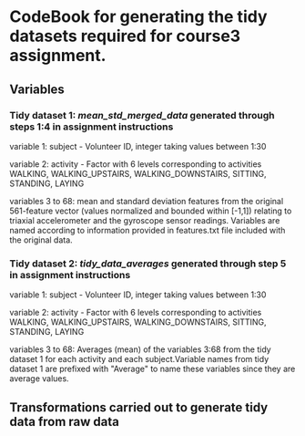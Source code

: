 # CodeBook for generating the tidy datasets required for course3 assignment.

## Variables

### Tidy dataset 1: <i>mean_std_merged_data</i> generated through steps 1:4 in assignment instructions

variable 1: subject - Volunteer ID, integer taking values between 1:30

variable 2: activity - Factor with 6 levels corresponding to activities WALKING, WALKING_UPSTAIRS, WALKING_DOWNSTAIRS, SITTING, STANDING,  LAYING

variables 3 to 68: mean and standard deviation features from the original 561-feature vector (values normalized and bounded within [-1,1]) relating to triaxial accelerometer and the gyroscope sensor readings. Variables are named according to information provided in features.txt file included with the original data.

### Tidy dataset 2: <i>tidy_data_averages</i> generated through step 5 in assignment instructions

variable 1: subject - Volunteer ID, integer taking values between 1:30

variable 2: activity - Factor with 6 levels corresponding to activities WALKING, WALKING_UPSTAIRS, WALKING_DOWNSTAIRS, SITTING, STANDING,  LAYING

variables 3 to 68: Averages (mean) of the variables 3:68 from the tidy dataset 1 for each activity and each subject.Variable names from tidy dataset 1 are prefixed with "Average" to name these variables since they are average values.

## Transformations carried out to generate tidy data from raw data

